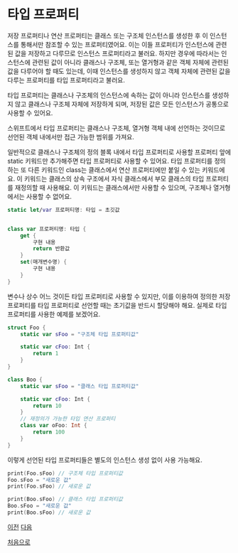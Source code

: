 # 타입 프로퍼티

저장 프로퍼티나 연산 프로퍼티는 클래스 또는 구조체 인스턴스를 생성한 후 이 인스턴스를 통해서만 참조할 수 있는 프로퍼티였어요. 이는 이들 프로퍼티가 인스턴스에 관련된 값을 저장하고 다루므로 인스턴스 프로퍼티라고 불러요. 하지만 경우에 따라서는 인스턴스에 관련된 값이 아니라 클래스나 구조체, 또는 열거형과 같은 객체 자체에 관련된 값을 다루어야 할 때도 있는데, 이때 인스턴스를 생성하지 않고 객체 자체에 관련된 값을 다루는 프로퍼티를 타입 프로퍼티라고 불러요.

타입 프로퍼티는 클래스나 구조체의 인스턴스에 속하는 값이 아니라 인스턴스를 생성하지 않고 클래스나 구조체 자체에 저장하게 되며, 저장된 값은 모든 인스턴스가 공통으로 사용할 수 있어요.

스위프트에서 타입 프로퍼티는 클래스나 구조체, 열거형 객체 내에 선언하는 것이므로 선언된 객체 내에서만 접근 가능한 범위를 가져요.

일반적으로 클래스나 구조체의 정의 블록 내에서 타입 프로퍼티로 사용할 프로퍼티 앞에 static 키워드만 추가해주면 타입 프로퍼티로 사용할 수 있어요. 타입 프로퍼티를 정의하는 또 다른 키워드인 class는 클래스에서 연산 프로퍼티에만 붙일 수 있는 키워드에요. 이 키워드는 클래스의 상속 구조에서 자식 클래스에서 부모 클래스의 타입 프로퍼티를 재정의할 때 사용해요. 이 키워드는 클래스에서만 사용할 수 있으며, 구조체나 열거형에서는 사용할 수 없어요.

```swift
static let/var 프로퍼티명: 타입 = 초깃값


class var 프로퍼티명: 타입 {
    get {
        구현 내용
        return 반환값
    }
    set(매개변수명) {
        구현 내용
    }
}
```

변수나 상수 어느 것이든 타입 프로퍼티로 사용할 수 있지만, 이를 이용하여 정의한 저장 프로퍼티를 타입 프로퍼티로 선언할 때는 초기값을 반드시 할당해야 해요. 실제로 타입 프로퍼티를 사용한 예제를 보겠어요.

```swift
struct Foo {
    static var sFoo = "구조체 타입 프로퍼티값"

    static var cFoo: Int {
        return 1
    }
}

class Boo {
    static var sFoo = "클래스 타입 프로퍼티값"

    static var cFoo: Int {
        return 10
    }
    // 재정의가 가능한 타입 연산 프로퍼티
    class var oFoo: Int {
        return 100
    }
}
```

이렇게 선언된 타입 프로퍼티들은 별도의 인스턴스 생성 없이 사용 가능해요.

```swift
print(Foo.sFoo) // 구조체 타입 프로퍼티값
Foo.sFoo = "새로운 값"
print(Foo.sFoo) // 새로운 값

print(Boo.sFoo) // 클래스 타입 프로퍼티값
Boo.sFoo = "새로운 값"
print(Boo.sFoo) // 새로운 값
```

[이전](https://github.com/MojitoBar/iOS-DeepDive/blob/main/%EA%BC%BC%EA%BC%BC%ED%95%9C_%EC%9E%AC%EC%9D%80%EC%94%A8%EC%9D%98_Swift_%EB%AC%B8%EB%B2%95%ED%8E%B8/8.2.3.md)
[다음](https://github.com/MojitoBar/iOS-DeepDive/blob/main/%EA%BC%BC%EA%BC%BC%ED%95%9C_%EC%9E%AC%EC%9D%80%EC%94%A8%EC%9D%98_Swift_%EB%AC%B8%EB%B2%95%ED%8E%B8/8.3md)

[처음으로](https://github.com/MojitoBar/iOS-DeepDive/blob/main/%EA%BC%BC%EA%BC%BC%ED%95%9C_%EC%9E%AC%EC%9D%80%EC%94%A8%EC%9D%98_Swift_%EB%AC%B8%EB%B2%95%ED%8E%B8/README.md)
